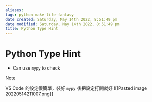 ```yaml
---
aliases: 
tags: python make-life-fantasy 
date created: Saturday, May 14th 2022, 8:51:49 pm
date modified: Saturday, May 14th 2022, 8:51:49 pm
title: Python Type Hint
---
```


# Python Type Hint

- Can use `mypy` to check

> [!Note]
> VS Code 的設定很簡單，裝好 `mypy` 後把設定打開就好
> ![[Pasted image 20220514211007.png]]